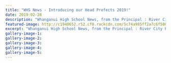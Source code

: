 ```yaml
---
title: "WHS News - Introducing our Head Prefects 2019!"
date: 2019-02-28
description: "Whanganui High School News, from the Principal : River City Press, February 2019.  Introducing our Head Prefects 2019..."
featured-image: http://c1940652.r52.cf0.rackcdn.com/5c74a985ff2a7c6f500005c0/WEBSITE-CREST-used-SEPT-2017.jpg
excerpt: "Whanganui High School News, from the Principal : River City Press, February 2019.  Introducing our Head Prefects 2019."
gallery-image-1: 
gallery-image-2: 
gallery-image-3: 
gallery-image-4: 
gallery-image-5: 
---
```

